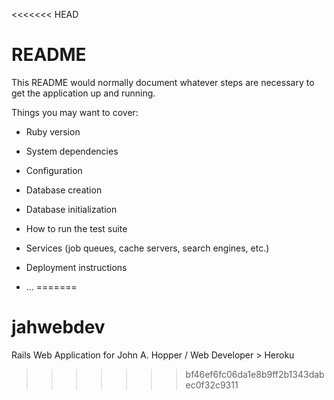 <<<<<<< HEAD
# README

This README would normally document whatever steps are necessary to get the
application up and running.

Things you may want to cover:

* Ruby version

* System dependencies

* Configuration

* Database creation

* Database initialization

* How to run the test suite

* Services (job queues, cache servers, search engines, etc.)

* Deployment instructions

* ...
=======
# jahwebdev
Rails Web Application for John A. Hopper / Web Developer > Heroku
>>>>>>> bf46ef6fc06da1e8b9ff2b1343dabec0f32c9311
